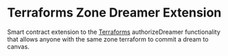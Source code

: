 # Terraforms Zone Dreamer Extension

Smart contract extension to the [Terraforms](https://etherscan.io/address/0x4e1f41613c9084fdb9e34e11fae9412427480e56) authorizeDreamer functionality that allows anyone with the same zone terraform to commit a dream to canvas.
